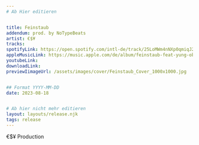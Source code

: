```yaml
---
# Ab Hier editieren


title: Feinstaub
addendum: prod. by NoTypeBeats
artist: €$¥ 
tracks:
spotifyLink: https://open.spotify.com/intl-de/track/25LoMWm4nNXp0qmiqJ2DoY?si=94bfce3b0fef4c93
appleMusicLink: https://music.apple.com/de/album/feinstaub-feat-yung-obama-slowmoe-9t9-dj-crossfaded/1698427758?i=1698427759
youtubeLink: 
downloadLink: 
previewIimageUrl: /assets/images/cover/Feinstaub_Cover_1000x1000.jpg


## Format YYYY-MM-DD
date: 2023-08-18


# Ab hier nicht mehr editieren
layout: layouts/release.njk
tags: release
---
```


€$¥ Production